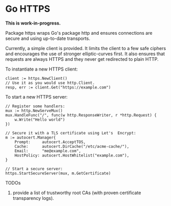 # Go HTTPS 

**This is work-in-progress.**

Package https wraps Go's package http and ensures connections are secure and
using up-to-date transports.

Currently, a simple client is provided. It limits the client to a few safe
ciphers and encourages the use of stronger elliptic-curves first. It also
ensures that requests are always HTTPS and they never get redirected to plain
HTTP.

To instantiate a new HTTPS client:

```
client := https.NewClient()
// Use it as you would use http.Client.
resp, err := client.Get("https://example.com")
```

To start a new HTTPS server:

```
// Register some handlers:
mux := http.NewServeMux()
mux.HandleFunc("/", func(w http.ResponseWriter, r *http.Request) {
    w.Write("Hello world")
})

// Secure it with a TLS certificate using Let's  Encrypt:
m := autocert.Manager{
	Prompt:     autocert.AcceptTOS,
	Cache:      autocert.DirCache("/etc/acme-cache/"),
	Email:      "me@example.com",
	HostPolicy: autocert.HostWhitelist("example.com"),
}

// Start a secure server:
https.StartSecureServer(mux, m.GetCertificate)
```

TODOs

1. provide a list of trustworthy root CAs (with proven certificate transparency
logs).




